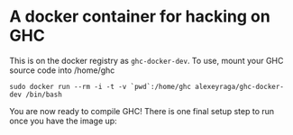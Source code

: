 # A docker container for hacking on GHC

This is on the docker registry as `ghc-docker-dev`.
To use, mount your GHC source code into /home/ghc

    sudo docker run --rm -i -t -v `pwd`:/home/ghc alexeyraga/ghc-docker-dev /bin/bash

You are now ready to compile GHC!
There is one final setup step to run once you have the image up:

